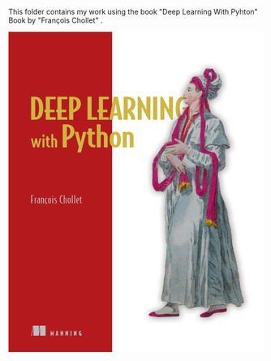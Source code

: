 This folder contains my work using the book "Deep Learning With Pyhton" Book by "François Chollet" .



![Alt text](https://github.com/Hasanmog/Journey-Through-AI-Learning/blob/b40f8fbe1aeddedf988e15e6cf1e67baf046143f/DeepLearning_With_Python/Chollet-DLP-HI.png)
